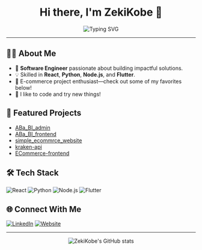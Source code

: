 <h1 align="center">Hi there, I'm ZekiKobe 👋</h1>

<p align="center">
  <img src="https://readme-typing-svg.herokuapp.com?font=Fira+Code&weight=700&size=26&pause=1000&color=36BCF7&center=true&vCenter=true&width=435&lines=Software+Engineer;React+%7C+Python+%7C+Node.js+%7C+Flutter;E-commerce+Enthusiast;Lifelong+Learner" alt="Typing SVG" />
</p>

---

## 🧑‍💻 About Me

- 🔭 **Software Engineer** passionate about building impactful solutions.
- 💡 Skilled in **React**, **Python**, **Node.js**, and **Flutter**.
- 🛒 E-commerce project enthusiast—check out some of my favorites below!
- 🚀 I like to code and try new things!

## 🚩 Featured Projects

- [ABa_BI_admin](https://github.com/ZekiKobe/ABa_BI_admin)
- [ABa_BI_frontend](https://github.com/ZekiKobe/ABa_BI_frontend)
- [simple_ecommrce_website](https://github.com/ZekiKobe/simple_ecommrce_website)
- [kraken-api](https://github.com/ZekiKobe/kraken-api)
- [ECommerce-frontend](https://github.com/ZekiKobe/ECommerce-frontend)

## 🛠️ Tech Stack

![React](https://img.shields.io/badge/-React-61DAFB?logo=react&logoColor=fff)
![Python](https://img.shields.io/badge/-Python-3776AB?logo=python&logoColor=fff)
![Node.js](https://img.shields.io/badge/-Node.js-339933?logo=node.js&logoColor=fff)
![Flutter](https://img.shields.io/badge/-Flutter-02569B?logo=flutter&logoColor=fff)

## 🌐 Connect With Me

[![LinkedIn](https://img.shields.io/badge/-LinkedIn-0077B5?logo=linkedin&logoColor=fff&style=flat-square)](https://www.linkedin.com/in/zekarias-kobota-1695a0246/)
[![Website](https://img.shields.io/badge/-Website-000?logo=google-chrome&logoColor=fff&style=flat-square)](https://zekarias-kobota.vercel.app/)

---

<p align="center">
  <img src="https://github-readme-stats.vercel.app/api?username=ZekiKobe&show_icons=true&theme=algolia" alt="ZekiKobe's GitHub stats" />
</p>
